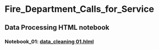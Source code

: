 # Fire_Department_Calls_for_Service

## Data Processing HTML notebook

### Notebook_01: [data_cleaning 01.hlml](https://databricks-prod-cloudfront.cloud.databricks.com/public/4027ec902e239c93eaaa8714f173bcfc/8955579483629843/3176290071371199/4347609793390266/latest.html)
